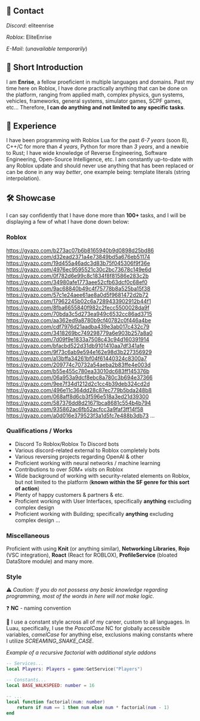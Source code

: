 ## 📆 Contact
*Discord*: eliteenrise

*Roblox*: EliteEnrise

*E-Mail*: (*unavailable temporarily*)

## 👋 Short Introduction
I am **Enrise**, a fellow proeficient in multiple languages and domains.
Past my time here on Roblox, I have done practically anything that can be done on the platform, ranging from applied math, complex physics, gun systems, vehicles, frameworks, general systems, simulator games, SCPF games, etc...
Therefore, **I can do anything and not limited to any specific tasks**.

## 🌟 Experience
I have been programming with Roblox Lua for the past *6-7 years* (soon 8), C++/C for more than *4 years*, Python for more than *3 years*, and a newbie to Rust; I have wide knowledge of Reverse Engineering, Software Engineering, Open-Source Intelligence, etc.
I am constantly up-to-date with any Roblox update and should never use anything that has been replaced or can be done in any way *better*, one example being: template literals (string interpolation).

## 🛠 Showcase
I can say confidently that I have done more than **100+** tasks, and I will be displaying a few of what I have done down below:

### Roblox
https://gyazo.com/b273ac07b6b8165940b9d0898d25bd86
https://gyazo.com/d32ead2371a4e73849bd5a676eb51174
https://gyazo.com/19d455a46adc3d83b75f045306f9f36e
https://gyazo.com/4976ec9595521c30c2bc73678c149e6d
https://gyazo.com/0f782d6e99c8c1834f8f81586e283c2b
https://gyazo.com/34980afe1773aee52cfb63dcf0c68ef0
https://gyazo.com/9ac68840b49c4f75778b8a525ba15f38
https://gyazo.com/57c1e24aee61ae8a0d5f9681472d2b72
https://gyazo.com/17962245b02c6a7289433902912b44f1
https://gyazo.com/8fba6655840f982c2fecc5500028da9f
https://gyazo.com/70bda3c5d273ea949c6532cc86ad3715
https://gyazo.com/aa362ed9a8780b9cf40782c0f446a4be
https://gyazo.com/cdf7976d21aadba439e3ab017c432c79
https://gyazo.com/3418269bc749298779a6e903b257a8a0
https://gyazo.com/7d09f9e1833a7508c43c94d160391914
https://gyazo.com/bfacbd522d31db9101410aa7df341afe
https://gyazo.com/9f73c6ab9e594e162e98d3b227356929
https://gyazo.com/a13bffa34261bf04f61440324c8300a7
https://gyazo.com/209774c70732a54aeba2b83ffe4e003d
https://gyazo.com/b55e455c780ea33010dc683ff145376b
https://gyazo.com/06a953a9dcf8ebc8a780c3b694e37366
https://gyazo.com/9ee7f34d1212d2c1cc4b39deb324cd2d
https://gyazo.com/496e11c364dd28c87ec779b5bda248b8
https://gyazo.com/068aff8d6cb3f596e518a3ed21d39300
https://gyazo.com/587376dd8d21671bca8681c554b4b794
https://gyazo.com/935862ac6fb52acfcc3a9faf3ff14f58
https://gyazo.com/a0d016e379523f3a1d5fc7e488b3db73
...

### Qualifications / Works
- Discord To Roblox/Roblox To Discord bots
- Various discord-related external to Roblox completely bots
- Various reversing projects regarding OpenAI & other
- Proficient working with neural networks / machine learning
- Contributions to over *50M+ visits* on Roblox
- Wide background of working with security-related elements on Roblox, but not limited to the platform (**known within the SF genre for this sort of action**)
- Plenty of happy customers & partners & etc.
- Proficient working with User Interfaces, specifically **anything** excluding complex design
- Proficient working with Building; specifically **anything** excluding complex design
...

### Miscellaneous
Proficient with using **Knit** (or anything similar), **Networking Libraries**, **Rojo** (VSC integration), **Roact** (React for ROBLOX), **ProfileService** (bloated DataStore module) and many more.

### Style
⚠️ *Caution: If you do not possess any basic knowledge regarding programming, most of the words in here will not make logic.*

❓️ **NC** - naming convention

🔎 I use a constant style across all of my career, custom to all languages.
In Luau, specifically, I use the *PascalCase* NC for globally accessible variables, *camelCase* for anything else, exclusions making constants where I utilize *SCREAMING_SNAKE_CASE*.

*Example of a recursive factorial with additional style addons*
```lua
-- Services...
local Players: Players = game:GetService("Players")

-- Constants...
local BASE_WALKSPEED: number = 16

-- ...
local function factorial(num: number)
    return if num == 1 then num else num * factorial(num - 1)
end
```
